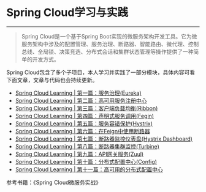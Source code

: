 # Spring Cloud学习与实践

------
>Spring Cloud是一个基于Spring Boot实现的微服务架构开发工具。它为微服务架构中涉及的配置管理、服务治理、断路器、智能路由、微代理、控制总线、全局锁、决策竞选、分布式会话和集群状态管理等操作提供了一种简单的开发方式。

Spring Cloud包含了多个子项目，本人学习并实践了一部分模块，具体内容可看下面文章，文章与代码也会持续更新。


 * [Spring Cloud Learning | 第一篇：服务治理(Eureka)](http://blog.csdn.net/qwssd/article/details/79084253)
 * [Spring Cloud Learning | 第二篇：高可用服务注册中心](http://blog.csdn.net/qwssd/article/details/79087125)
 * [Spring Cloud Learning | 第三篇：客户端负载均衡(Ribbon)](http://blog.csdn.net/qwssd/article/details/79094279)
 * [Spring Cloud Learning | 第四篇：声明式服务调用(Fegin)](http://blog.csdn.net/qwssd/article/details/79113536)
 * [Spring Cloud Learning | 第五篇：服务容错保护(Hystrix)](http://blog.csdn.net/qwssd/article/details/79123012)
 * [Spring Cloud Learning | 第六篇：在Feign中使用断路器](http://blog.csdn.net/qwssd/article/details/79125746)
 * [Spring Cloud Learning | 第七篇：断路器监控仪表盘(Hystrix Dashboard)](http://blog.csdn.net/qwssd/article/details/79126963)
 * [Spring Cloud Learning | 第八篇：断路器集群监控(Turbine)](http://blog.csdn.net/qwssd/article/details/79129069)
 * [Spring Cloud Learning | 第九篇：API网关服务(Zuul)](http://blog.csdn.net/qwssd/article/details/79227967)
 * [Spring Cloud Learning | 第十篇：分布式配置中心(Config)](http://blog.csdn.net/qwssd/article/details/79233329)
 * [Spring Cloud Learning | 第十一篇：高可用的分布式配置中心](http://blog.csdn.net/qwssd/article/details/79234118)

 参考书籍：《Spring Cloud微服务实战》
